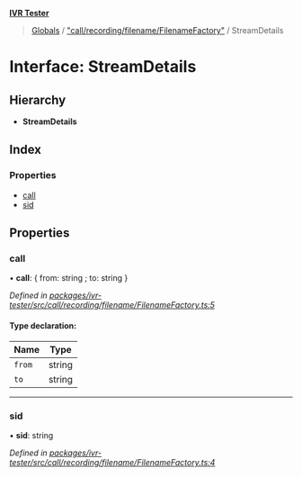 **[IVR Tester](../README.md)**

> [Globals](../README.md) / ["call/recording/filename/FilenameFactory"](../modules/_call_recording_filename_filenamefactory_.md) / StreamDetails

# Interface: StreamDetails

## Hierarchy

* **StreamDetails**

## Index

### Properties

* [call](_call_recording_filename_filenamefactory_.streamdetails.md#call)
* [sid](_call_recording_filename_filenamefactory_.streamdetails.md#sid)

## Properties

### call

•  **call**: { from: string ; to: string  }

*Defined in [packages/ivr-tester/src/call/recording/filename/FilenameFactory.ts:5](https://github.com/SketchingDev/ivr-tester/blob/8e79354/packages/ivr-tester/src/call/recording/filename/FilenameFactory.ts#L5)*

#### Type declaration:

Name | Type |
------ | ------ |
`from` | string |
`to` | string |

___

### sid

•  **sid**: string

*Defined in [packages/ivr-tester/src/call/recording/filename/FilenameFactory.ts:4](https://github.com/SketchingDev/ivr-tester/blob/8e79354/packages/ivr-tester/src/call/recording/filename/FilenameFactory.ts#L4)*
